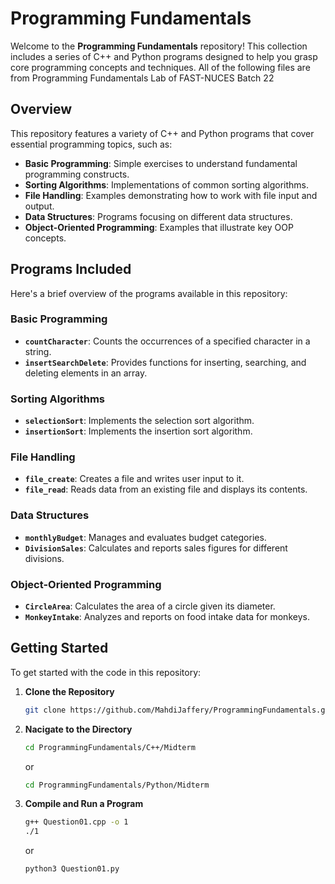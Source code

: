 # Programming Fundamentals

Welcome to the **Programming Fundamentals** repository! This collection includes a series of C++ and Python programs designed to help you grasp core programming concepts and techniques.
All of the following files are from Programming Fundamentals Lab of FAST-NUCES Batch 22

## Overview

This repository features a variety of C++ and Python programs that cover essential programming topics, such as:

- **Basic Programming**: Simple exercises to understand fundamental programming constructs.
- **Sorting Algorithms**: Implementations of common sorting algorithms.
- **File Handling**: Examples demonstrating how to work with file input and output.
- **Data Structures**: Programs focusing on different data structures.
- **Object-Oriented Programming**: Examples that illustrate key OOP concepts.

## Programs Included

Here's a brief overview of the programs available in this repository:

### Basic Programming

- **`countCharacter`**: Counts the occurrences of a specified character in a string.
- **`insertSearchDelete`**: Provides functions for inserting, searching, and deleting elements in an array.

### Sorting Algorithms

- **`selectionSort`**: Implements the selection sort algorithm.
- **`insertionSort`**: Implements the insertion sort algorithm.

### File Handling

- **`file_create`**: Creates a file and writes user input to it.
- **`file_read`**: Reads data from an existing file and displays its contents.

### Data Structures

- **`monthlyBudget`**: Manages and evaluates budget categories.
- **`DivisionSales`**: Calculates and reports sales figures for different divisions.

### Object-Oriented Programming

- **`CircleArea`**: Calculates the area of a circle given its diameter.
- **`MonkeyIntake`**: Analyzes and reports on food intake data for monkeys.

## Getting Started

To get started with the code in this repository:

1. **Clone the Repository**
   ```bash
   git clone https://github.com/MahdiJaffery/ProgrammingFundamentals.git
2. **Nacigate to the Directory**
   ```bash
   cd ProgrammingFundamentals/C++/Midterm
   ```
   or
   ```bash
   cd ProgrammingFundamentals/Python/Midterm
   ```
4. **Compile and Run a Program**
   ```bash
   g++ Question01.cpp -o 1
   ./1
   ```
   or
   ```bash
   python3 Question01.py
   ```
